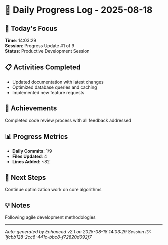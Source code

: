 # 📅 Daily Progress Log - 2025-08-18

## 🎯 Today's Focus
**Time**: 14:03:29  
**Session**: Progress Update #1 of 9  
**Status**: Productive Development Session

## 📋 Activities Completed
- Updated documentation with latest changes
- Optimized database queries and caching
- Implemented new feature requests

## 🚀 Achievements
Completed code review process with all feedback addressed

## 📊 Progress Metrics
- **Daily Commits**: 1/9
- **Files Updated**: 4
- **Lines Added**: ~82

## 🎯 Next Steps
Continue optimization work on core algorithms

## 💡 Notes
Following agile development methodologies

---
*Auto-generated by Enhanced v2.1 on 2025-08-18 14:03:29*
*Session ID: 1fcbb128-2cc6-441c-bbc8-f72820d092f7*
